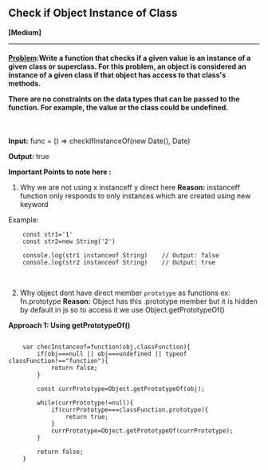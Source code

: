 ##  Check if Object Instance of Class


<b>[Medium]</b>
<br/>

<hr/>

<h4><a href="https://leetcode.com/problems/check-if-object-instance-of-class/description/?utm_campaign=PostD25&utm_medium=Post&utm_source=Post&gio_link_id=qPkbxBwR">Problem</a>:Write a function that checks if a given value is an instance of a given class or superclass. For this problem, an object is considered an instance of a given class if that object has access to that class's methods.<br>

There are no constraints on the data types that can be passed to the function. For example, the value or the class could be undefined.
 <br>


</h4>

<br/>

<b>Input:</b>  func = () => checkIfInstanceOf(new Date(), Date)<br>

<b>Output: </b> true <br>

<b>Important Points to note here :</b> <br>

1. Why we are not using x instanceff y direct here <b>Reason:</b> instanceff function only responds to only instances which are created using new keyword <br>

Example:  <br>


```
    const str1='1'
    const str2=new String('2')

    console.log(str1 instanceof String)    // Output: false
    console.log(str2 instanceof String)    // Output: true

```
<br>

2. Why object dont have direct member `prototype` as functions ex: fn.prototype <b>Reason:</b> Object has this .prototype member but it is hidden by default in js so to access it we use Object.getPrototypeOf() <br>




<b>Approach 1: Using getPrototypeOf() </b> 
<br/>

```

    var checInstanceof=function(obj,classFunction){
        if(obj===null || obj===undefined || typeof classFunction!=="function"){
            return false;
        }

        const currPrototype=Object.getPrototypeOf(obj);

        while(currPrototype!=null){
            if(currPrototype===classFunction.prototype){
                return true;
            }
            currPrototype=Object.getPrototypeOf(currPrototype);
        }

        return false;
    }


```

<br/>
